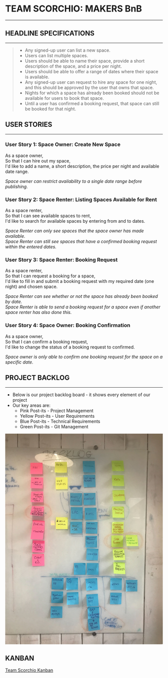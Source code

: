 # TEAM SCORCHIO: MAKERS BnB
----------

## HEADLINE SPECIFICATIONS
----------

>* Any signed-up user can list a new space.  
>* Users can list multiple spaces.  
>* Users should be able to name their space, provide a short description of the space, and a price per night.  
>* Users should be able to offer a range of dates where their space is available.  
>* Any signed-up user can request to hire any space for one night, and this should be approved by the user that owns that space.  
>* Nights for which a space has already been booked should not be available for users to book that space.
>* Until a user has confirmed a booking request, that space can still be booked for that night.

## USER STORIES
----------

### User Story 1: Space Owner: Create New Space

As a space owner,  
So that I can hire out my space,  
I'd like to add a name, a short description, the price per night and available date range.  

*Space owner can restrict availability to a single date range before publishing.*

### User Story 2: Space Renter: Listing Spaces Available for Rent

As a space renter,  
So that I can see available spaces to rent,  
I'd like to search for available spaces by entering from and to dates.  

*Space Renter can only see spaces that the space owner has made available.*  
*Space Renter can still see spaces that have a confirmed booking request within the entered dates.*

### User Story 3: Space Renter: Booking Request

As a space renter,  
So that I can request a booking for a space,  
I'd like to fill in and submit a booking request with my required date (one night) and chosen space.  

*Space Renter can see whether or not the space has already been booked by date.*  
*Space Renter is able to send a booking request for a space even if another space renter has also done this.*

### User Story 4: Space Owner: Booking Confirmation

As a space owner,  
So that I can confirm a booking request,  
I'd like to change the status of a booking request to confirmed.  

*Space owner is only able to confirm one booking request for the space on a specific date.*

## PROJECT BACKLOG
----------

* Below is our project backlog board - it shows every element of our project
* Our key areas are:
  * Pink Post-its - Project Management
  * Yellow Post-its - User Requirements
  * Blue Post-its - Technical Requirements
  * Green Post-its - Git Management

![Project Backlog](./images/project_backlog.jpg)

## KANBAN
[Team Scorchio Kanban](https://trello.com/invite/b/hBwe7g1w/cfa99aa38609768a8668ecfb506c6ef1/makersbnb)
